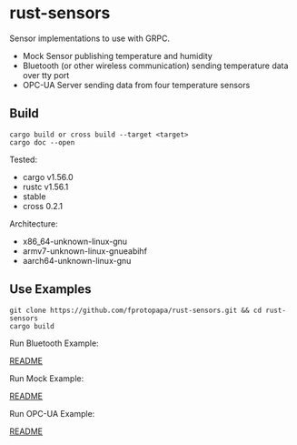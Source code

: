 # rust-sensors

Sensor implementations to use with GRPC. 

* Mock Sensor publishing temperature and humidity
* Bluetooth (or other wireless communication) sending temperature data over tty port
* OPC-UA Server sending data from four temperature sensors

## Build

```
cargo build or cross build --target <target>
cargo doc --open
```

Tested:
* cargo v1.56.0
* rustc v1.56.1
* stable
* cross 0.2.1

Architecture:
* x86_64-unknown-linux-gnu
* armv7-unknown-linux-gnueabihf
* aarch64-unknown-linux-gnu

## Use Examples

```
git clone https://github.com/fprotopapa/rust-sensors.git && cd rust-sensors
cargo build
```

Run Bluetooth Example:

[README](/bluetooth/README.md)

Run Mock Example:

[README](/mock/README.md)

Run OPC-UA Example:

[README](/opc-ua/README.md)


